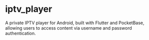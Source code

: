 # iptv_player

A private IPTV player for Android, built with Flutter and PocketBase, allowing users to access content via username and password authentication.

